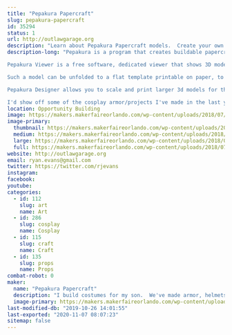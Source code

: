 ```yaml
---
title: "Pepakura Papercraft"
slug: pepakura-papercraft
id: 35294
status: 1
url: http://outlawgarage.org
description: "Learn about Pepakura Papercraft models.  Create your own papercraft on printed cardstock."
description-long: "Pepakura is a program that creates buildable papercraft models.

Pepakura Viewer is a free software, dedicated viewer that shows 3D models and patterns for papercraft created by other people in Pepakura Designer from Tamasoft.

Such a model can be unfolded to a flat template printable on paper, to be cut afterwards, folded and glued together. There are many features in the Viewer to help you show and print your creations and construct paper models.

Pepakura Designer allows you to scale and print larger 3d models for things such as helmets, armor, etc.

I'd show off some of the cosplay armor/projects I've made in the last year or two as well."
location: Opportunity Building
image: https://makers.makerfaireorlando.com/wp-content/uploads/2018/07/makerfaire-wh40k-1-768x1024.jpg
image-primary:
  thumbnail: https://makers.makerfaireorlando.com/wp-content/uploads/2018/07/makerfaire-wh40k-1-150x150.jpg
  medium: https://makers.makerfaireorlando.com/wp-content/uploads/2018/07/makerfaire-wh40k-1-225x300.jpg
  large: https://makers.makerfaireorlando.com/wp-content/uploads/2018/07/makerfaire-wh40k-1-768x1024.jpg
  full: https://makers.makerfaireorlando.com/wp-content/uploads/2018/07/makerfaire-wh40k-1.jpg
website: http://outlawgarage.org
email: ryan.evans@gmail.com
twitter: https://twitter.com/rjevans
instagram: 
facebook: 
youtube: 
categories:
  - id: 112
    slug: art
    name: Art
  - id: 286
    slug: cosplay
    name: Cosplay
  - id: 115
    slug: craft
    name: Craft
  - id: 135
    slug: props
    name: Props
combat-robot: 0
maker:
  name: "Pepakura Papercraft"
  description: "I build costumes for my son.  We've made armor, helmets, tabards etc, mainly on my kitchen table with a hot glue gun."
  image-primary: https://makers.makerfaireorlando.com/wp-content/uploads/2015/06/IMG_0185-1024x768.jpg
last-modified-db: "2019-10-26 14:01:55"
last-exported: "2020-11-07 08:07:23"
sitemap: false
---
```

